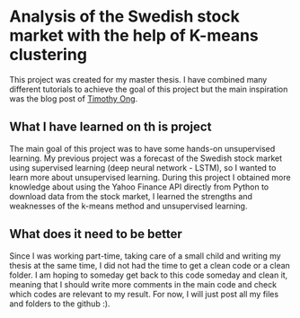 # Analysis of the Swedish stock market with the help of K-means clustering
This project was created for my master thesis. I have combined many different tutorials to achieve the goal of this project but the main inspiration was the blog post of [Timothy Ong](https://medium.com/uptick-blog/stock-picks-using-k-means-clustering-4330c6c4e8de).

## What I have learned on th is project

The main goal of this project was to have some hands-on unsupervised learning. My previous project was a forecast of the Swedish stock market using supervised learning (deep neural network - LSTM), so I wanted to learn more about unsupervised learning. During this project I obtained more knowledge about using the Yahoo Finance API directly from Python to download data from the stock market, I learned the strengths and weaknesses of the k-means method and unsupervised learning.

## What does it need to be better
Since I was working part-time, taking care of a small child and writing my thesis at the same time, I did not had the time to get a clean code or a clean folder. I am hoping to someday get back to this code someday and clean it, meaning that I should write more comments in the main code and check which codes are relevant to my result. For now, I will just post all my files and folders to the github :).
